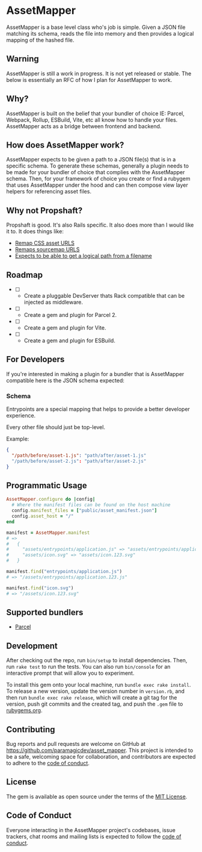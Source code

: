 # AssetMapper

AssetMapper is a base level class who's job is simple.
Given a JSON file matching its schema, reads the file into
memory and then provides a logical mapping of the hashed
file.

## Warning

AssetMapper is still a work in progress. It
is not yet released or stable. The below is essentially an
RFC of how I plan for AssetMapper to work.

## Why?

AssetMapper is built on the belief that your bundler
of choice IE: Parcel, Webpack, Rollup, ESBuild, Vite, etc
all know how to handle your files. AssetMapper acts as a
bridge between frontend and backend.

## How does AssetMapper work?

AssetMapper expects to be given a path to a JSON file(s) that
is in a specific schema. To generate these schemas,
generally a plugin needs to be made for your bundler of
choice that complies with the AssetMapper schema. Then, for
your framework of choice you create or find a rubygem that
uses AssetMapper under the hood and can then compose view
layer helpers for referencing asset files.

## Why not Propshaft?

Propshaft is good. It's also Rails specific. It also does
more than I would like it to. It does things like:

- [Remap CSS asset URLS](https://github.com/rails/propshaft/blob/main/lib/propshaft/compilers/css_asset_urls.rb)
- [Remaps sourcemap URLS](https://github.com/rails/propshaft/blob/main/lib/propshaft/compilers/source_mapping_urls.rb)
- [Expects to be able to get a logical path from a filename](https://github.com/rails/propshaft/blob/bef8a9a500e66215dcc87d8752869a99a10cd9e1/lib/propshaft/asset.rb#L31)

## Roadmap

- [ ] - Create a pluggable DevServer thats Rack compatible
that can be injected as middleware.
- [ ] - Create a gem and plugin for Parcel 2.
- [ ] - Create a gem and plugin for Vite.
- [ ] - Create a gem and plugin for ESBuild.

## For Developers

If you're interested in making a plugin for a bundler that is AssetMapper compatible
here is the JSON schema expected:

### Schema

Entrypoints are a special mapping that helps to provide a
better developer experience.

Every other file should just be top-level.

Example:

```json
{
  "/path/before/asset-1.js": "path/after/asset-1.js"
  "/path/before/asset-2.js": "path/after/asset-2.js"
}
```

## Programmatic Usage

```rb
AssetMapper.configure do |config|
  # Where the manifest files can be found on the host machine
  config.manifest_files = ["public/asset_manifest.json"]
  config.asset_host = "/"
end

manifest = AssetMapper.manifest
# =>
#   {
#     "assets/entrypoints/application.js" => "assets/entrypoints/application.123.js"
#     "assets/icon.svg" => "assets/icon.123.svg"
#   }

manifest.find("entrypoints/application.js")
# => "/assets/entrypoints/application.123.js"

manifest.find("icon.svg")
# => "/assets/icon.123.svg"
```

## Supported bundlers

- [Parcel](/docs/parcel2)

## Development

After checking out the repo, run `bin/setup` to install dependencies. Then, run `rake test` to run the tests. You can also run `bin/console` for an interactive prompt that will allow you to experiment.

To install this gem onto your local machine, run `bundle exec rake install`. To release a new version, update the version number in `version.rb`, and then run `bundle exec rake release`, which will create a git tag for the version, push git commits and the created tag, and push the `.gem` file to [rubygems.org](https://rubygems.org).

## Contributing

Bug reports and pull requests are welcome on GitHub at https://github.com/paramagicdev/asset_mapper. This project is intended to be a safe, welcoming space for collaboration, and contributors are expected to adhere to the [code of conduct](https://github.com/paramagicdev/asset_mapper/blob/main/CODE_OF_CONDUCT.md).

## License

The gem is available as open source under the terms of the [MIT License](https://opensource.org/licenses/MIT).

## Code of Conduct

Everyone interacting in the AssetMapper project's codebases, issue trackers, chat rooms and mailing lists is expected to follow the [code of conduct](https://github.com/paramagicdev/asset_mapper/blob/main/CODE_OF_CONDUCT.md).
